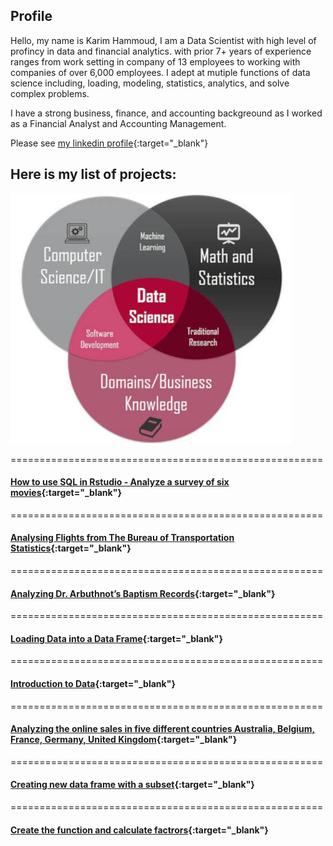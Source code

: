 ## Profile
Hello, my name is Karim Hammoud, I am a Data Scientist with high level of profincy in data and financial analytics. with prior 7+ years of experience ranges from work setting in company of 13 employees to working with companies of over 6,000 employees. I adept at mutiple functions of data science including,  loading, modeling, statistics,  analytics, and solve complex problems.

I have a strong business, finance, and accounting backgreound as I worked as a Financial Analyst and Accounting Management. 

Please see [my linkedin profile](https://www.linkedin.com/in/karimhamoud/){:target="_blank"}


## Here is my list of projects:

<img src="images/Image1.jpg" width="450" height="400" >



======================================================

#### [How to use SQL in Rstudio - Analyze a survey of six movies](https://rpubs.com/karim7mod/656751){:target="_blank"}

======================================================

#### [Analysing Flights from The Bureau of Transportation Statistics](https://rpubs.com/karim7mod/656751){:target="_blank"}

======================================================

#### [Analyzing Dr. Arbuthnot’s Baptism Records](https://rpubs.com/karim7mod/654382){:target="_blank"}

======================================================

#### [Loading Data into a Data Frame](https://rpubs.com/karim7mod/653816){:target="_blank"}

======================================================

#### [Introduction to Data](https://rpubs.com/karim7mod/653815){:target="_blank"}

======================================================

#### [Analyzing the online sales in five different countries Australia, Belgium, France, Germany, United Kingdom](https://rpubs.com/karim7mod/643107){:target="_blank"}

======================================================

#### [Creating new data frame with a subset](https://rpubs.com/karim7mod/641568){:target="_blank"}

======================================================

#### [Create the function and calculate factrors](https://rpubs.com/karim7mod/639344){:target="_blank"}
